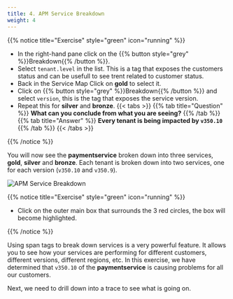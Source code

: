 ```yaml
---
title: 4. APM Service Breakdown
weight: 4
---
```


{{% notice title="Exercise" style="green" icon="running" %}}

* In the right-hand pane click on the {{% button style="grey"  %}}Breakdown{{% /button %}}.
* Select `tenant.level` in the list.  This is a tag that exposes the customers status and can be usefull to see trent related to customer status.
* Back in the Service Map Click on **gold** to select it.
* Click on {{% button style="grey"  %}}Breakdown{{% /button %}} and select `version`, this is the tag that exposes the service version.
* Repeat this for **silver** and **bronze**.
{{< tabs >}}
{{% tab title="Question" %}}
**What can you conclude from what you are seeing?**
{{% /tab %}}
{{% tab title="Answer" %}}
**Every tenant is being impacted by `v350.10`**
{{% /tab %}}
{{< /tabs >}}

{{% /notice %}}

You will now see the **paymentservice** broken down into three services, **gold**, **silver** and **bronze**. Each tenant is broken down into two services, one for each version (`v350.10` and `v350.9`).

![APM Service Breakdown](../images/apm-service-breakdown.png)

{{% notice title="Exercise" style="green" icon="running" %}}

* Click on the outer main box that surrounds the 3 red circles, the box will become highlighted.

{{% /notice %}}

Using span tags to break down services is a very powerful feature. It allows you to see how your services are performing for different customers, different versions, different regions, etc. In this exercise, we have determined that `v350.10` of the **paymentservice** is causing problems for all our customers.

Next, we need to drill down into a trace to see what is going on.
